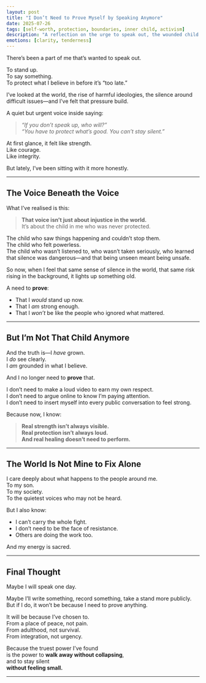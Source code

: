 ```yaml
---
layout: post
title: "I Don’t Need to Prove Myself by Speaking Anymore"
date: 2025-07-26
tags: [self-worth, protection, boundaries, inner child, activism]
description: "A reflection on the urge to speak out, the wounded child beneath it, and the strength of choosing peace."
emotions: [clarity, tenderness]
---
```


There’s been a part of me that’s wanted to speak out.

To stand up.  
To say something.  
To protect what I believe in before it’s “too late.”

I’ve looked at the world, the rise of harmful ideologies, the silence around difficult issues—and I’ve felt that pressure build.

A quiet but urgent voice inside saying:
> *“If you don’t speak up, who will?”*  
> *“You have to protect what’s good. You can’t stay silent.”*

At first glance, it felt like strength.  
Like courage.  
Like integrity.

But lately, I’ve been sitting with it more honestly.

---

## The Voice Beneath the Voice

What I’ve realised is this:

> **That voice isn’t just about injustice in the world.**  
> It’s about the child in me who was never protected.

The child who saw things happening and couldn’t stop them.  
The child who felt powerless.  
The child who wasn’t listened to, who wasn’t taken seriously, who learned that silence was dangerous—and that being unseen meant being unsafe.

So now, when I feel that same sense of silence in the world, that same risk rising in the background, it lights up something old.

A need to **prove**:
- That I *would* stand up now.  
- That I *am* strong enough.  
- That I *won’t* be like the people who ignored what mattered.

---

## But I’m Not That Child Anymore

And the truth is—I *have* grown.  
I *do* see clearly.  
I *am* grounded in what I believe.

And I no longer need to **prove** that.

I don’t need to make a loud video to earn my own respect.  
I don’t need to argue online to know I’m paying attention.  
I don’t need to insert myself into every public conversation to feel strong.

Because now, I know:
> **Real strength isn’t always visible.  
Real protection isn’t always loud.  
And real healing doesn’t need to perform.**

---

## The World Is Not Mine to Fix Alone

I care deeply about what happens to the people around me.  
To my son.  
To my society.  
To the quietest voices who may not be heard.

But I also know:
- I can’t carry the whole fight.  
- I don’t need to be the face of resistance.  
- Others are doing the work too.

And my energy is sacred.

---

## Final Thought

Maybe I will speak one day.

Maybe I’ll write something, record something, take a stand more publicly.  
But if I do, it won’t be because I need to prove anything.

It will be because I’ve chosen to.  
From a place of peace, not pain.  
From adulthood, not survival.  
From integration, not urgency.

Because the truest power I’ve found  
is the power to **walk away without collapsing**,  
and to stay silent  
**without feeling small.**


---